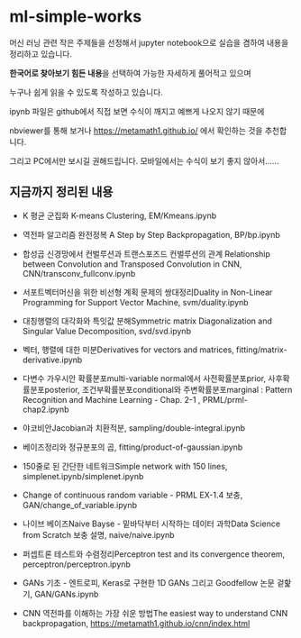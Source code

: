 # ml-simple-works

머신 러닝 관련 작은 주제들을 선정해서 jupyter notebook으로 실습을 겸하여 내용을 정리하고 있습니다.

**한국어로 찾아보기 힘든 내용**을 선택하여 가능한 자세하게 풀어적고 있으며 

누구나 쉽게 읽을 수 있도록 작성하고 있습니다.

ipynb 파일은 github에서 직접 보면 수식이 깨지고 예쁘게 나오지 않기 때문에

nbviewer를 통해 보거나 https://metamath1.github.io/ 에서 확인하는 것을 추천합니다.

그리고 PC에서만 보시길 권해드립니다. 모바일에서는 수식이 보기 좋지 않아서......


## 지금까지 정리된 내용

- K 평균 군집화 K-means Clustering, EM/Kmeans.ipynb

- 역전파 알고리즘 완전정복 A Step by Step Backpropagation, BP/bp.ipynb

- 합성곱 신경망에서 컨벌루션과 트랜스포즈드 컨벌루션의 관계 Relationship between Convolution and Transposed Convolution in CNN, CNN/transconv_fullconv.ipynb 

- 서포트벡터머신을 위한 비선형 계획 문제의 쌍대정리Duality in Non-Linear Programming for Support Vector Machine, svm/duality.ipynb 

- 대칭행렬의 대각화와 특잇값 분해Symmetric matrix Diagonalization and Singular Value Decomposition, svd/svd.ipynb

- 벡터, 행렬에 대한 미분Derivatives for vectors and matrices, fitting/matrix-derivative.ipynb

- 다변수 가우시안 확률분포multi-variable normal에서 사전확률분포prior, 사후확률분포posterior, 조건부확률분포conditional와 주변확률분포marginal : Pattern Recognition and Machine Learning - Chap. 2-1 , PRML/prml-chap2.ipynb

- 야코비안Jacobian과 치환적분, sampling/double-integral.ipynb

- 베이즈정리와 정규분포의 곱, fitting/product-of-gaussian.ipynb

- 150줄로 된 간단한 네트워크Simple network with 150 lines, simplenet.ipynb/simplenet.ipynb

- Change of continuous random variable - PRML EX-1.4 보충, GAN/change_of_variable.ipynb

- 나이브 베이즈Naive Bayse - 밑바닥부터 시작하는 데이터 과학Data Science from Scratch 보충 설명, naive/naive.ipynb

- 퍼셉트론 테스트와 수렴정리Perceptron test and its convergence theorem, perceptron/perceptron.ipynb

- GANs 기초 - 엔트로피, Keras로 구현한 1D GANs 그리고 Goodfellow 논문 겉핥기, GAN/GANs.ipynb

- CNN 역전파를 이해하는 가장 쉬운 방법The easiest way to understand CNN backpropagation, https://metamath1.github.io/cnn/index.html
